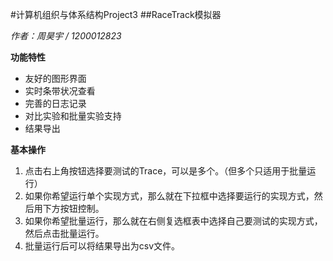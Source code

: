 ﻿#计算机组织与体系结构Project3
##RaceTrack模拟器

*作者：周昊宇 / 1200012823*

**功能特性**

+ 友好的图形界面
+ 实时条带状况查看
+ 完善的日志记录
+ 对比实验和批量实验支持
+ 结果导出

**基本操作**

1. 点击右上角按钮选择要测试的Trace，可以是多个。（但多个只适用于批量运行）
2. 如果你希望运行单个实现方式，那么就在下拉框中选择要运行的实现方式，然后用下方按钮控制。
3. 如果你希望批量运行，那么就在右侧复选框表中选择自己要测试的实现方式，然后点击批量运行。
4. 批量运行后可以将结果导出为csv文件。